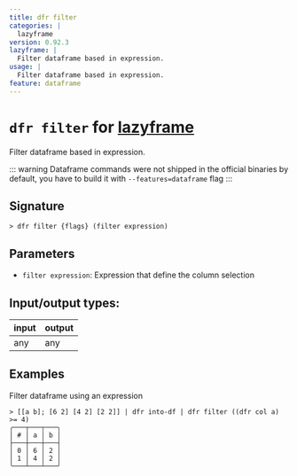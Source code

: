 ```yaml
---
title: dfr filter
categories: |
  lazyframe
version: 0.92.3
lazyframe: |
  Filter dataframe based in expression.
usage: |
  Filter dataframe based in expression.
feature: dataframe
---
```

<!-- This file is automatically generated. Please edit the command in https://github.com/nushell/nushell instead. -->

# `dfr filter` for [lazyframe](/commands/categories/lazyframe.md)

<div class='command-title'>Filter dataframe based in expression.</div>

::: warning
Dataframe commands were not shipped in the official binaries by default, you have to build it with `--features=dataframe` flag
:::

## Signature

```> dfr filter {flags} (filter expression)```

## Parameters

 -  `filter expression`: Expression that define the column selection


## Input/output types:

| input | output |
| ----- | ------ |
| any   | any    |

## Examples

Filter dataframe using an expression
```nu
> [[a b]; [6 2] [4 2] [2 2]] | dfr into-df | dfr filter ((dfr col a) >= 4)
╭───┬───┬───╮
│ # │ a │ b │
├───┼───┼───┤
│ 0 │ 6 │ 2 │
│ 1 │ 4 │ 2 │
╰───┴───┴───╯

```
